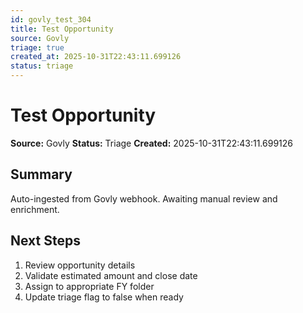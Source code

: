 ```yaml
---
id: govly_test_304
title: Test Opportunity
source: Govly
triage: true
created_at: 2025-10-31T22:43:11.699126
status: triage
---
```


# Test Opportunity

**Source:** Govly
**Status:** Triage
**Created:** 2025-10-31T22:43:11.699126

## Summary

Auto-ingested from Govly webhook. Awaiting manual review and enrichment.

## Next Steps

1. Review opportunity details
2. Validate estimated amount and close date
3. Assign to appropriate FY folder
4. Update triage flag to false when ready
